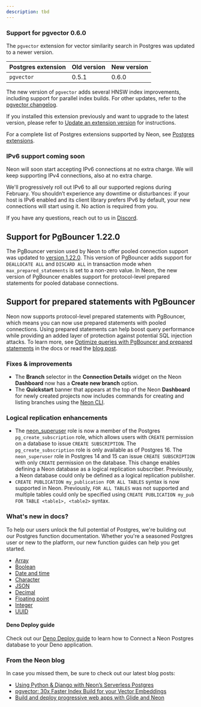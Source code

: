 ```yaml
---
description: tbd
---
```


### Support for pgvector 0.6.0

The `pgvector` extension for vector similarity search in Postgres was updated to a newer version.

| Postgres extension           | Old version   | New version   |
|------------------------------|---------------|---------------|
| `pgvector`                   | 0.5.1         | 0.6.0         |

The new version of `pgvector` adds several HNSW index improvements, including support for parallel index builds. For other updates, refer to the [pgvector changelog](https://github.com/pgvector/pgvector/blob/master/CHANGELOG.md).

If you installed this extension previously and want to upgrade to the latest version, please refer to [Update an extension version](/docs/extensions/pg-extensions#update-an-extension-version) for instructions.

For a complete list of Postgres extensions supported by Neon, see [Postgres extensions](/docs/extensions/pg-extensions).

### IPv6 support coming soon

Neon will soon start accepting IPv6 connections at no extra charge. We will keep supporting IPv4 connections, also at no extra charge.

We'll progressively roll out IPv6 to all our supported regions during February. You shouldn’t experience any downtime or disturbances: if your host is IPv6 enabled and its client library prefers IPv6 by default, your new connections will start using it. No action is required from you. 

If you have any questions, reach out to us in [Discord](https://discord.gg/92vNTzKDGp).

## Support for PgBouncer 1.22.0

The PgBouncer version used by Neon to offer pooled connection support was updated to [version 1.22.0](https://www.pgbouncer.org/changelog.html#pgbouncer-122x). This version of PgBouncer adds support for `DEALLOCATE ALL` and `DISCARD ALL` in transaction mode when `max_prepared_statements` is set to a non-zero value. In Neon, the new version of PgBouncer enables support for protocol-level prepared statements for pooled database connections.

## Support for prepared statements with PgBouncer

Neon now supports protocol-level prepared statements with PgBouncer, which means you can now use prepared statements with pooled connections. Using prepared statements can help boost query performance while providing an added layer of protection against potential SQL injection attacks. To learn more, see [Optimize queries with PgBouncer and prepared statements](/docs/connect/connection-pooling#optimize-queries-with-pgbouncer-and-prepared-statements) in the docs or read the [blog post](tbd).

### Fixes & improvements

- The **Branch** selector in the **Connection Details** widget on the Neon **Dashboard** now has a **Create new branch** option. 
- The **Quickstart** banner that appears at the top of the Neon **Dashboard** for newly created projects now includes commands for creating and listing branches using the [Neon CLI](https://neon.tech/docs/reference/neon-cli).

### Logical replication enhancements

- The [neon_superuser](/docs/manage/roles#the-neonsuperuser-role) role is now a member of the Postgres `pg_create_subscription` role, which allows users with `CREATE` permission on a database to issue `CREATE SUBSCRIPTION`. The `pg_create_subscription` role is only available as of Postgres 16. The `neon_superuser` role in Postgres 14 and 15 can issue `CREATE SUBSCRIPTION` with only `CREATE` permission on the database. This change enables defining a Neon database as a logical replication subscriber. Previously, a Neon database could only be defined as a logical replication publisher.
- `CREATE PUBLICATION my_publication FOR ALL TABLES` syntax is now supported in Neon. Previously, `FOR ALL TABLES` was not supported and multiple tables could only be specified using `CREATE PUBLICATION my_pub FOR TABLE <table1>, <table2>` syntax.

### What's new in docs?

To help our users unlock the full potential of Postgres, we're building out our Postgres function documentation. Whether you're a seasoned Postgres user or new to the platform, our new function guides can help you get started.

- [Array](/docs/data-types/array)
- [Boolean](/docs/data-types/boolean)
- [Date and time](/docs/data-types/date-and-time)
- [Character](/docs/data-types/character)
- [JSON](/docs/data-types/json)
- [Decimal](/docs/data-types/decimal)
- [Floating point](/docs/data-types/floating-point)
- [Integer](/docs/data-types/integer)
- [UUID](/docs/data-types/uuid)

#### Deno Deploy guide

Check out our [Deno Deploy guide](/docs/guides/deno) to learn how to Connect a Neon Postgres database to your Deno application.

### From the Neon blog

In case you missed them, be sure to check out our latest blog posts:

- [Using Python & Django with Neon’s Serverless Postgres](https://neon.tech/blog/python-django-and-neons-serverless-postgres)
- [pgvector: 30x Faster Index Build for your Vector Embeddings](https://neon.tech/blog/pgvector-30x-faster-index-build-for-your-vector-embeddings)
- [Build and deploy progressive web apps with Glide and Neon](https://neon.tech/blog/build-and-deploy-progressive-web-apps-with-glide-and-neon)
